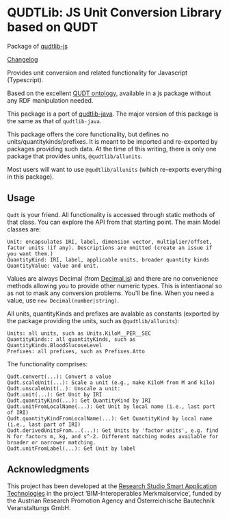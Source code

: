 # QUDTLib: JS Unit Conversion Library based on QUDT

Package of [qudtlib-js](https://github.com/qudtlib/qudtlib-js)

[Changelog](https://github.com/qudtlib/qudtlib-js/blob/main/CHANGELOG.md)

Provides unit conversion and related functionality for Javascript (Typescript).

Based on the excellent [QUDT ontology](https://qudt.org), available in
a js package without any RDF manipulation needed.

This package is a port of [qudtlib-java](https://github.com/qudtlib/qudtlib-java/). The major version of this package is the same as that of `qudtlib-java`.

This package offers the core functionality, but defines no units/quantitykinds/prefixes. It is meant to be
imported and re-exported by packages providing such data. At the time of this writing, there is only one package
that provides units, `@qudtlib/allunits`.

Most users will want to use `@qudtlib/allunits` (which re-exports everything in this package).

## Usage

`Qudt` is your friend. All functionality is accessed through static methods of that class. You can explore the API from that starting point.
The main Model classes are:

    Unit: encapsulates IRI, label, dimension vector, multiplier/offset, factor units (if any). Descriptions are omitted (create an issue if you want them.)
    QuantityKind: IRI, label, applicable units, broader quantity kinds
    QuantityValue: value and unit.

Values are always Decimal (from [Decimal.js](https://mikemcl.github.io/decimal.js/)) and there are no convenience methods allowing you to provide other numeric types. This is intentiaonal so as not to mask any conversion problems. You'll be fine. When you need a value, use `new Decimal(number|string)`.

All units, quantityKinds and prefixes are avalable as constants (exported by the package providing the units, such as `@qudtlib/allunits`):

    Units: all units, such as Units.KiloM__PER__SEC
    QuantityKinds:: all quantityKinds, such as QuantityKinds.BloodGlucoseLevel
    Prefixes: all prefixes, such as Prefixes.Atto

The functionality comprises:

    Qudt.convert(...): Convert a value
    Qudt.scaleUnit(...): Scale a unit (e.g., make KiloM from M and kilo)
    Qudt.unscaleUnit(..): Unscale a unit:
    Qudt.unit(...): Get Unit by IRI
    Qudt.quantityKind(...): Get QuantityKind by IRI
    Qudt.unitFromLocalName(...): Get Unit by local name (i.e., last part of IRI)
    Qudt.quantityKindFromLocalName(...): Get QuantityKind by local name (i.e., last part of IRI)
    Qudt.derivedUnitsFrom...(...): Get Units by 'factor units', e.g. find N for factors m, kg, and s^-2. Different matching modes available for broader or narrower matching.
    Qudt.unitFromLabel(...): Get Unit by label

## Acknowledgments

This project has been developed at the [Research Studio Smart Application Technologies](https://sat.researchstudio.at) in the project ‘BIM-Interoperables Merkmalservice’, funded by the
Austrian Research Promotion Agency and Österreichische Bautechnik Veranstaltungs GmbH.
